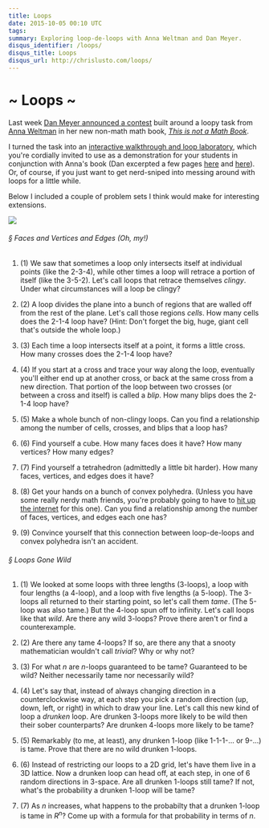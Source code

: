 ```yaml
---
title: Loops
date: 2015-10-05 00:10 UTC
tags:
summary: Exploring loop-de-loops with Anna Weltman and Dan Meyer.
disqus_identifier: /loops/
disqus_title: Loops
disqus_url: http://chrislusto.com/loops/
---
```


# ~ Loops ~
Last week [Dan Meyer announced a contest](http://blog.mrmeyer.com/2015/our-fall-contest-this-is-not-a-math-book/) built around a loopy task from [Anna Weltman](https://twitter.com/annaweltman) in her new non-math math book, [_This is not a Math Book_](http://new.myubam.com/p/5003/this-is-not-a-math-book).

I turned the task into an [interactive walkthrough and loop laboratory](http://dev.chrislusto.com/loops/), which you're cordially invited to use as a demonstration for your students in conjunction with Anna's book (Dan excerpted a few pages [here](http://blog.mrmeyer.com/wp-content/uploads/instructionpage.pdf) and [here](http://blog.mrmeyer.com/wp-content/uploads/instructionpage.pdf)). Or, of course, if you just want to get nerd-sniped into messing around with loops for a little while.

Below I included a couple of problem sets I think would make for interesting extensions.

<img src="/images/loopy.png">

###### &sect; Faces and Vertices and Edges (Oh, my!)
1. (1) We saw that sometimes a loop only intersects itself at individual points (like the 2-3-4), while other times a loop will retrace a portion of itself (like the 3-5-2). Let's call loops that retrace themselves _clingy_. Under what circumstances will a loop be clingy?

2. (2) A loop divides the plane into a bunch of regions that are walled off from the rest of the plane. Let's call those regions _cells_. How many cells does the 2-1-4 loop have? (Hint: Don't forget the big, huge, giant cell that's outside the whole loop.)

3. (3) Each time a loop intersects itself at a point, it forms a little cross. How many crosses does the 2-1-4 loop have?

4. (4) If you start at a cross and trace your way along the loop, eventually you'll either end up at another cross, or back at the same cross from a new direction. That portion of the loop between two crosses (or between a cross and itself) is called a _blip_. How many blips does the 2-1-4 loop have?

5. (5) Make a whole bunch of non-clingy loops. Can you find a relationship among the number of cells, crosses, and blips that a loop has?

6. (6) Find yourself a cube. How many faces does it have? How many vertices? How many edges?

7. (7) Find yourself a tetrahedron (admittedly a little bit harder). How many faces, vertices, and edges does it have?

8. (8) Get your hands on a bunch of convex polyhedra. (Unless you have some really nerdy math friends, you're probably going to have to [hit up the internet](http://www.amazon.com/Wood-Platonic-Solids/dp/B00I88065A/ref=sr_1_2?ie=UTF8&qid=1444006810&sr=8-2&keywords=wooden+polyhedra) for this one). Can you find a relationship among the number of faces, vertices, and edges each one has?

9. (9) Convince yourself that this connection between loop-de-loops and convex polyhedra isn't an accident.

###### &sect; Loops Gone Wild
1. (1) We looked at some loops with three lengths (3-loops), a loop with four lengths (a 4-loop), and a loop with five lengths (a 5-loop). The 3-loops all returned to their starting point, so let's call them _tame_. (The 5-loop was also tame.) But the 4-loop spun off to infinity. Let's call loops like that _wild_. Are there any wild 3-loops? Prove there aren't or find a counterexample.

2. (2) Are there any tame 4-loops? If so, are there any that a snooty mathematician wouldn't call _trivial_? Why or why not?

3. (3) For what _n_ are _n_-loops guaranteed to be tame? Guaranteed to be wild? Neither necessarily tame nor necessarily wild?

4. (4) Let's say that, instead of always changing direction in a counterclockwise way, at each step you pick a random direction (up, down, left, or right) in which to draw your line. Let's call this new kind of loop a _drunken_ loop. Are drunken 3-loops more likely to be wild then their sober counterparts? Are drunken 4-loops more likely to be tame?

5. (5) Remarkably (to me, at least), any drunken 1-loop (like 1-1-1-... or 9-...) is tame. Prove that there are no wild drunken 1-loops.

6. (6) Instead of restricting our loops to a 2D grid, let's have them live in a 3D lattice. Now a drunken loop can head off, at each step, in one of 6 random directions in 3-space. Are all drunken 1-loops still tame? If not, what's the probability a drunken 1-loop will be tame?

7. (7) As _n_ increases, what happens to the probabilty that a drunken 1-loop is tame in _R<sup>n</sup>_? Come up with a formula for that probability in terms of _n_.

